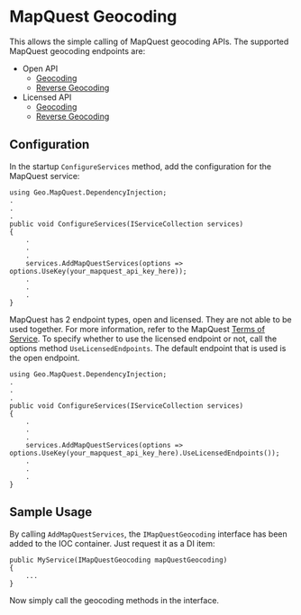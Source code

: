 # MapQuest Geocoding

This allows the simple calling of MapQuest geocoding APIs. The supported MapQuest geocoding endpoints are:
- Open API
	- [Geocoding](https://developer.mapquest.com/documentation/open/geocoding-api/)
	- [Reverse Geocoding](https://developer.mapquest.com/documentation/open/geocoding-api/)
- Licensed API
	- [Geocoding](https://developer.mapquest.com/documentation/geocoding-api/address/get/)
	- [Reverse Geocoding](https://developer.mapquest.com/documentation/geocoding-api/reverse/get/)

## Configuration

In the startup `ConfigureServices` method, add the configuration for the MapQuest service:
```
using Geo.MapQuest.DependencyInjection;
.
.
.
public void ConfigureServices(IServiceCollection services)
{
    .
    .
    .
    services.AddMapQuestServices(options => options.UseKey(your_mapquest_api_key_here));
    .
    .
    .
}
```

MapQuest has 2 endpoint types, open and licensed. They are not able to be used together. For more information, refer to the MapQuest [Terms of Service](https://developer.mapquest.com/legal). To specify whether to use the licensed endpoint or not, call the options method `UseLicensedEndpoints`. The default endpoint that is used is the open endpoint.
```
using Geo.MapQuest.DependencyInjection;
.
.
.
public void ConfigureServices(IServiceCollection services)
{
    .
    .
    .
    services.AddMapQuestServices(options => options.UseKey(your_mapquest_api_key_here).UseLicensedEndpoints());
    .
    .
    .
}
```

## Sample Usage

By calling `AddMapQuestServices`, the `IMapQuestGeocoding` interface has been added to the IOC container. Just request it as a DI item:
```
public MyService(IMapQuestGeocoding mapQuestGeocoding)
{
    ...
}
```

Now simply call the geocoding methods in the interface.